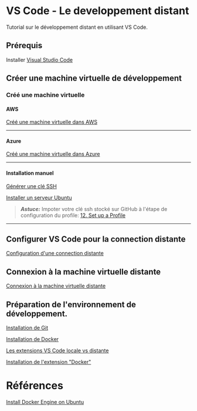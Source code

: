 # VS Code - Le developpement distant
Tutorial sur le développement distant en utilisant VS Code.

## Prérequis
Installer [Visual Studio Code](https://code.visualstudio.com/Download)

## Créer une machine virtuelle de développement
### Créé une machine virtuelle
#### AWS
[Créé une machine virtuelle dans AWS](./AWS%20-%20Créé%20une%20machine%20virtuelle.md)

---
#### Azure
[Créé une machine virtuelle dans Azure](./Azure%20-%20Créé%20une%20machine%20virtuelle.md)

---
#### Installation manuel
[Générer une clé SSH](./Misc%20-%20Créer%20une%20clé%20SSH%20local.md)

[Installer un serveur Ubuntu](https://ubuntu.com/tutorials/install-ubuntu-server)

> ***Astuce:*** Impoter votre clé ssh stocké sur GitHub à l'étape de configuration du profile: [12. Set up a Profile](https://ubuntu.com/tutorials/install-ubuntu-server#12-set-up-a-profile)
---

## Configurer VS Code pour la connection distante
[Configuration d'une connection distante](./VSCode%20-%20Configuration%20d'une%20connection%20distante.md)

## Connexion à la machine virtuelle distante
[Connexion à la machine virtuelle distante](./VSCode%20-%20Connexion%20à%20la%20machine%20virtuelle%20distante.md)

## Préparation de l'environnement de développement.
[Installation de Git](./VSCode%20-%20Ubuntu%20-%20Git%20Installation.md)

[Installation de Docker](./VSCode%20-%20Ubuntu%20-%20Docker%20Installation.md)

[Les extensions VS Code locale vs distante](./VSCode%20-%20Remote%20addons.md)

[Installation de l'extension "Docker"](./VSCode%20-%20Installation%20addon%20Docker.md)












# Références
[Install Docker Engine on Ubuntu](https://docs.docker.com/engine/install/ubuntu/)
